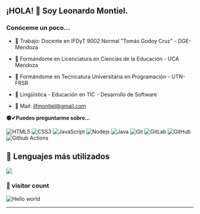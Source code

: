 ## ¡HOLA! 👋 Soy Leonardo Montiel. 

### Conóceme un poco...

- 🔭 Trabajo: Docente en IFDyT 9002 Normal "Tomás Godoy Cruz" - DGE-Mendoza
  
- 🌱 Formándome en Licenciatura en Ciencias de la Educación - UCA Mendoza
  
- 🔧 Formándome en Tecnicatura Universitaria en Programación - UTN-FRSR
  
- 💬 Lingüística - Educación en TIC - Desarrollo de Software
  
- 📧 Mail: ilfmontiel@gmail.com
  
**🟢✔Puedes preguntarme sobre...** 

![HTML5](https://img.shields.io/badge/-HTML5-%23E44D27?style=flat-square&logo=html5&logoColor=ffffff)
![CSS3](https://img.shields.io/badge/-CSS3-%231572B6?style=flat-square&logo=css3)
![JavaScript](https://img.shields.io/badge/-JavaScript-%23F7DF1C?style=flat-square&logo=javascript&logoColor=000000&labelColor=%23F7DF1C&color=%23FFCE5A)
![Nodejs](https://img.shields.io/badge/-Nodejs-black?style=flat-square&logo=Node.js)
![Java](http://img.shields.io/badge/-Java-007396?style=flat-square&logo=java&logoColor=ffffff)
![Git](https://img.shields.io/badge/-Git-%23F05032?style=flat-square&logo=git&logoColor=%23ffffff)
![GitLab](https://img.shields.io/badge/-GitLab-FCA121?style=flat-square&logo=gitlab)
![GitHub](https://img.shields.io/badge/-GitHub-181717?style=flat-square&logo=github)
![Github Actions](http://img.shields.io/badge/-Github%20Actions-2088FF?style=flat-square&logo=github-actions&logoColor=ffffff)

## 💬 Lenguajes más utilizados

 <img src="https://github-readme-stats.vercel.app/api/top-langs/?username=leonardo-montiel&count_private=true&theme=dracula">


### 👀 visitor count

<img src="https://profile-counter.glitch.me/leonardo-montiel/count.svg" alt="Hello world" />

<hr />










